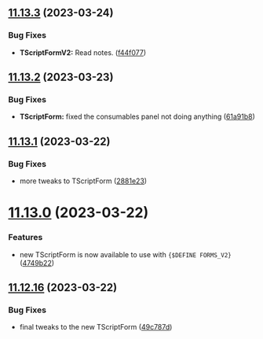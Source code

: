 ## [11.13.3](https://github.com/Torwent/WaspLib/compare/v11.13.2...v11.13.3) (2023-03-24)


### Bug Fixes

* **TScriptFormV2:** Read notes. ([f44f077](https://github.com/Torwent/WaspLib/commit/f44f0775a5c1f7206afdbc84360c233ecb91aa1e))



## [11.13.2](https://github.com/Torwent/WaspLib/compare/v11.13.1...v11.13.2) (2023-03-23)


### Bug Fixes

* **TScriptForm:** fixed the consumables panel not doing anything ([61a91b8](https://github.com/Torwent/WaspLib/commit/61a91b83f07786a27238e5144b9dc02e182c4f85))



## [11.13.1](https://github.com/Torwent/WaspLib/compare/v11.13.0...v11.13.1) (2023-03-22)


### Bug Fixes

* more tweaks to TScriptForm ([2881e23](https://github.com/Torwent/WaspLib/commit/2881e23afee81abf15557a7be5bbe86fe00c05fe))



# [11.13.0](https://github.com/Torwent/WaspLib/compare/v11.12.16...v11.13.0) (2023-03-22)


### Features

* new TScriptForm is now available to use with `{$DEFINE FORMS_V2}` ([4749b22](https://github.com/Torwent/WaspLib/commit/4749b2221dc1395abe5eb817bad5c2a2d60dc0e4))



## [11.12.16](https://github.com/Torwent/WaspLib/compare/v11.12.15...v11.12.16) (2023-03-22)


### Bug Fixes

* final tweaks to the new TScriptForm ([49c787d](https://github.com/Torwent/WaspLib/commit/49c787d471bd974a7b1233113dc23a95db8f3910))



